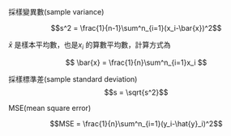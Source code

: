 採樣變異數(sample variance)

$$s^2 = \frac{1}{n-1}\sum^n_{i=1}(x_i-\bar{x})^2$$


$\bar{x}$ 是樣本平均數，也是$x_i$ 的算數平均數，計算方式為

$$
\bar{x} = \frac{1}{n}\sum^n_{i=1}x_i
$$


採樣標準差(sample standard deviation)
$$s = \sqrt{s^2}$$

MSE(mean square error)

$$MSE = \frac{1}{n}\sum^n_{i=1}(y_i-\hat{y}_i)^2$$


